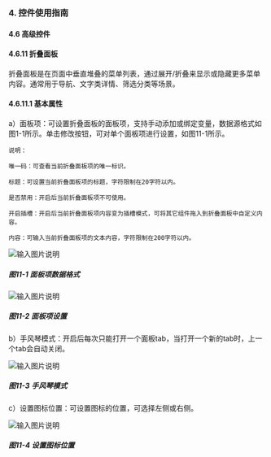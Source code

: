 ### 4. 控件使用指南

#### 4.6 高级控件

#### 4.6.11 折叠面板

折叠面板是在页面中垂直堆叠的菜单列表，通过展开/折叠来显示或隐藏更多菜单内容。通常用于导航、文字类详情、筛选分类等场景。

#### 4.6.11.1 基本属性

a）面板项：可设置折叠面板的面板项，支持手动添加或绑定变量，数据源格式如图1-1所示。单击修改按钮，可对单个面板项进行设置，如图11-1所示。

```
说明：

唯一码：可查看当前折叠面板项的唯一标识。

标题：可设置当前折叠面板项的标题，字符限制在20字符以内。

是否禁用：开启后当前折叠面板项不可使用。

开启插槽：开启后当前折叠面板项内容变为插槽模式，可将其它组件拖入到折叠面板中自定义内容。

内容：可输入当前折叠面板项的文本内容，字符限制在200字符以内。
```

![输入图片说明](../../../../images/%20SoFlu%EF%BC%88%E5%89%8D%E7%AB%AF%EF%BC%89%E5%85%A8%E8%87%AA%E5%8A%A8%E5%BC%80%E5%8F%91%E5%B9%B3%E5%8F%B0%E6%95%99%E7%A8%8B/1.%20%E6%9C%80%E6%96%B0%E7%89%88%E6%9C%AC%20-%20%E6%9B%B4%E6%96%B0%E6%97%A5%E6%9C%9F%20-%202023.01.10/4.%20%E6%8E%A7%E4%BB%B6%E4%BD%BF%E7%94%A8%E6%8C%87%E5%8D%97/6.%20%E9%AB%98%E7%BA%A7%E6%8E%A7%E4%BB%B6/11-1.png)

##### 图11-1 面板项数据格式

![输入图片说明](../../../../images/%20SoFlu%EF%BC%88%E5%89%8D%E7%AB%AF%EF%BC%89%E5%85%A8%E8%87%AA%E5%8A%A8%E5%BC%80%E5%8F%91%E5%B9%B3%E5%8F%B0%E6%95%99%E7%A8%8B/1.%20%E6%9C%80%E6%96%B0%E7%89%88%E6%9C%AC%20-%20%E6%9B%B4%E6%96%B0%E6%97%A5%E6%9C%9F%20-%202023.01.10/4.%20%E6%8E%A7%E4%BB%B6%E4%BD%BF%E7%94%A8%E6%8C%87%E5%8D%97/6.%20%E9%AB%98%E7%BA%A7%E6%8E%A7%E4%BB%B6/11-2.png)

##### 图11-2 面板项设置

b）手风琴模式：开启后每次只能打开一个面板tab，当打开一个新的tab时，上一个tab会自动关闭。

![输入图片说明](../../../../images/%20SoFlu%EF%BC%88%E5%89%8D%E7%AB%AF%EF%BC%89%E5%85%A8%E8%87%AA%E5%8A%A8%E5%BC%80%E5%8F%91%E5%B9%B3%E5%8F%B0%E6%95%99%E7%A8%8B/1.%20%E6%9C%80%E6%96%B0%E7%89%88%E6%9C%AC%20-%20%E6%9B%B4%E6%96%B0%E6%97%A5%E6%9C%9F%20-%202023.01.10/4.%20%E6%8E%A7%E4%BB%B6%E4%BD%BF%E7%94%A8%E6%8C%87%E5%8D%97/6.%20%E9%AB%98%E7%BA%A7%E6%8E%A7%E4%BB%B6/11-3.png)

##### 图11-3 手风琴模式

c）设置图标位置：可设置图标的位置，可选择左侧或右侧。

![输入图片说明](../../../../images/%20SoFlu%EF%BC%88%E5%89%8D%E7%AB%AF%EF%BC%89%E5%85%A8%E8%87%AA%E5%8A%A8%E5%BC%80%E5%8F%91%E5%B9%B3%E5%8F%B0%E6%95%99%E7%A8%8B/1.%20%E6%9C%80%E6%96%B0%E7%89%88%E6%9C%AC%20-%20%E6%9B%B4%E6%96%B0%E6%97%A5%E6%9C%9F%20-%202023.01.10/4.%20%E6%8E%A7%E4%BB%B6%E4%BD%BF%E7%94%A8%E6%8C%87%E5%8D%97/6.%20%E9%AB%98%E7%BA%A7%E6%8E%A7%E4%BB%B6/11-4.png)

##### 图11-4 设置图标位置
